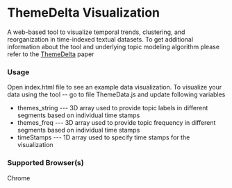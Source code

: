 # ThemeDelta Visualization

A web-based tool to visualize temporal trends, clustering, and reorganization in time-indexed textual datasets.
To get additional information about the tool and underlying topic modeling algorithm please refer to the <a href="http://www.umiacs.umd.edu/~elm/projects/theme-delta/theme-delta.pdf">ThemeDelta</a> paper

### Usage

Open index.html file to see an example data visualization.
To visualize your data using the tool -- go to file ThemeData.js and update following variables

* themes_string --- 3D array used to provide topic labels in different segments based on individual time stamps
* themes_freq --- 3D array used to provide topic frequency in different segments based on individual time stamps
* timeStamps --- 1D array used to specify time stamps for the visualization

### Supported Browser(s)

Chrome
